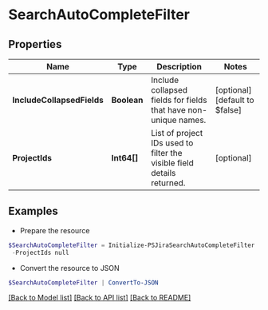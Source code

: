 # SearchAutoCompleteFilter
## Properties

Name | Type | Description | Notes
------------ | ------------- | ------------- | -------------
**IncludeCollapsedFields** | **Boolean** | Include collapsed fields for fields that have non-unique names. | [optional] [default to $false]
**ProjectIds** | **Int64[]** | List of project IDs used to filter the visible field details returned. | [optional] 

## Examples

- Prepare the resource
```powershell
$SearchAutoCompleteFilter = Initialize-PSJiraSearchAutoCompleteFilter  -IncludeCollapsedFields null `
 -ProjectIds null
```

- Convert the resource to JSON
```powershell
$SearchAutoCompleteFilter | ConvertTo-JSON
```

[[Back to Model list]](../README.md#documentation-for-models) [[Back to API list]](../README.md#documentation-for-api-endpoints) [[Back to README]](../README.md)

